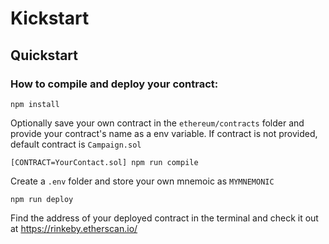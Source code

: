 # Kickstart

## Quickstart
### How to compile and deploy your contract:
```
npm install
```
Optionally save your own contract in the ```ethereum/contracts``` folder and provide your contract's name as a env variable. If contract is not provided, default contract is ```Campaign.sol```
```
[CONTRACT=YourContact.sol] npm run compile
```
Create a ```.env``` folder and store your own mnemoic as ```MYMNEMONIC```
```
npm run deploy
```
Find the address of your deployed contract in the terminal and check it out at https://rinkeby.etherscan.io/